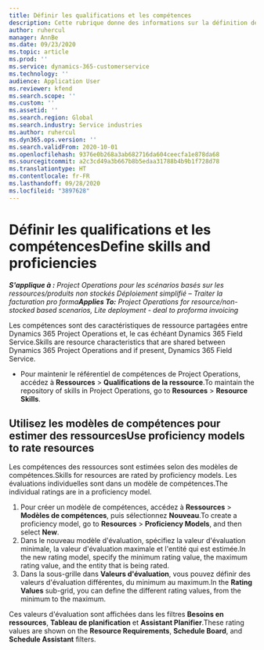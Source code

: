 ```yaml
---
title: Définir les qualifications et les compétences
description: Cette rubrique donne des informations sur la définition de modèles de qualifications et de compétences pour évaluer des ressources.
author: ruhercul
manager: AnnBe
ms.date: 09/23/2020
ms.topic: article
ms.prod: ''
ms.service: dynamics-365-customerservice
ms.technology: ''
audience: Application User
ms.reviewer: kfend
ms.search.scope: ''
ms.custom: ''
ms.assetid: ''
ms.search.region: Global
ms.search.industry: Service industries
ms.author: ruhercul
ms.dyn365.ops.version: ''
ms.search.validFrom: 2020-10-01
ms.openlocfilehash: 9376e0b268a3ab682716da604ceecfa1e878da68
ms.sourcegitcommit: a2c3cd49a3b667b8b5edaa31788b4b9b1f728d78
ms.translationtype: HT
ms.contentlocale: fr-FR
ms.lasthandoff: 09/28/2020
ms.locfileid: "3897628"
---
```

# <a name="define-skills-and-proficiencies"></a><span data-ttu-id="e98e6-103">Définir les qualifications et les compétences</span><span class="sxs-lookup"><span data-stu-id="e98e6-103">Define skills and proficiencies</span></span>

<span data-ttu-id="e98e6-104">_**S'applique à :** Project Operations pour les scénarios basés sur les ressources/produits non stockés Déploiement simplifié – Traiter la facturation pro forma_</span><span class="sxs-lookup"><span data-stu-id="e98e6-104">_**Applies To:** Project Operations for resource/non-stocked based scenarios, Lite deployment - deal to proforma invoicing_</span></span>

<span data-ttu-id="e98e6-105">Les compétences sont des caractéristiques de ressource partagées entre Dynamics 365 Project Operations et, le cas échéant Dynamics 365 Field Service.</span><span class="sxs-lookup"><span data-stu-id="e98e6-105">Skills are resource characteristics that are shared between Dynamics 365 Project Operations and if present, Dynamics 365 Field Service.</span></span> 

- <span data-ttu-id="e98e6-106">Pour maintenir le référentiel de compétences de Project Operations, accédez à **Ressources** \> **Qualifications de la ressource**.</span><span class="sxs-lookup"><span data-stu-id="e98e6-106">To maintain the repository of skills in Project Operations, go to **Resources** \> **Resource Skills**.</span></span> 

## <a name="use-proficiency-models-to-rate-resources"></a><span data-ttu-id="e98e6-107">Utilisez les modèles de compétences pour estimer des ressources</span><span class="sxs-lookup"><span data-stu-id="e98e6-107">Use proficiency models to rate resources</span></span>

<span data-ttu-id="e98e6-108">Les compétences des ressources sont estimées selon des modèles de compétences.</span><span class="sxs-lookup"><span data-stu-id="e98e6-108">Skills for resources are rated by proficiency models.</span></span> <span data-ttu-id="e98e6-109">Les évaluations individuelles sont dans un modèle de compétences.</span><span class="sxs-lookup"><span data-stu-id="e98e6-109">The individual ratings are in a proficiency model.</span></span> 

1. <span data-ttu-id="e98e6-110">Pour créer un modèle de compétences, accédez à **Ressources** \> **Modèles de compétences**, puis sélectionnez **Nouveau**.</span><span class="sxs-lookup"><span data-stu-id="e98e6-110">To create a proficiency model, go to **Resources** \> **Proficiency Models**, and then select **New**.</span></span>
2. <span data-ttu-id="e98e6-111">Dans le nouveau modèle d'évaluation, spécifiez la valeur d'évaluation minimale, la valeur d'évaluation maximale et l'entité qui est estimée.</span><span class="sxs-lookup"><span data-stu-id="e98e6-111">In the new rating model, specify the minimum rating value, the maximum rating value, and the entity that is being rated.</span></span>
3. <span data-ttu-id="e98e6-112">Dans la sous-grille dans **Valeurs d'évaluation**, vous pouvez définir des valeurs d'évaluation différentes, du minimum au maximum.</span><span class="sxs-lookup"><span data-stu-id="e98e6-112">In the **Rating Values** sub-grid, you can define the different rating values, from the minimum to the maximum.</span></span>


<span data-ttu-id="e98e6-113">Ces valeurs d'évaluation sont affichées dans les filtres **Besoins en ressources**, **Tableau de planification** et **Assistant Planifier**.</span><span class="sxs-lookup"><span data-stu-id="e98e6-113">These rating values are shown on the **Resource Requirements**, **Schedule Board**, and **Schedule Assistant** filters.</span></span>
